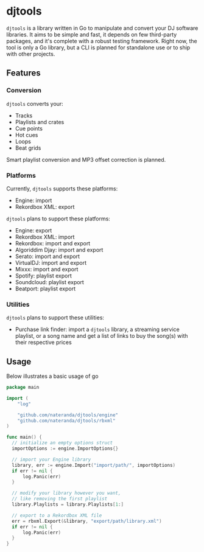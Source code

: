 # djtools
`djtools` is a library written in Go to manipulate and convert your DJ software libraries. It aims to be simple and fast, it depends on few third-party packages, and it's complete with a robust testing framework. Right now, the tool is only a Go library, but a CLI is planned for standalone use or to ship with other projects.

## Features

### Conversion
`djtools` converts your:
- Tracks
- Playlists and crates
- Cue points
- Hot cues
- Loops
- Beat grids

Smart playlist conversion and MP3 offset correction is planned.

### Platforms
Currently, `djtools` supports these platforms:
- Engine: import
- Rekordbox XML: export

`djtools` plans to support these platforms:
- Engine: export
- Rekordbox XML: import
- Rekordbox: import and export
- Algoriddim Djay: import and export
- Serato: import and export
- VirtualDJ: import and export
- Mixxx: import and export
- Spotify: playlist export
- Soundcloud: playlist export
- Beatport: playlist export

### Utilities
`djtools` plans to support these utilities:
- Purchase link finder: import a `djtools` library, a streaming service playlist, or a song name and get a list of links to buy the song(s) with their respective prices

## Usage
Below illustrates a basic usage of go
```go
package main

import (
	"log"

	"github.com/nateranda/djtools/engine"
	"github.com/nateranda/djtools/rbxml"
)

func main() {
  // initialize an empty options struct
  importOptions := engine.ImportOptions{}

  // import your Engine library
  library, err := engine.Import("import/path/", importOptions)
  if err != nil {
	  log.Panic(err)
  }

  // modify your library however you want,
  // like removing the first playlist
  library.Playlists = library.Playlists[1:]

  // export to a Rekordbox XML file
  err = rbxml.Export(&library, "export/path/library.xml")
  if err != nil {
	  log.Panic(err)
  }
}

```
